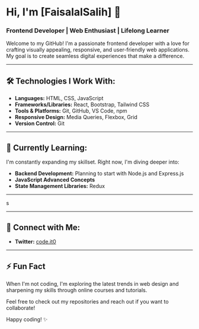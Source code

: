 # Hi, I'm [FaisalalSalih] 👋

### Frontend Developer | Web Enthusiast | Lifelong Learner

Welcome to my GitHub! I'm a passionate frontend developer with a love for crafting visually appealing, responsive, and user-friendly web applications. My goal is to create seamless digital experiences that make a difference.

---

## 🛠️ Technologies I Work With:

- **Languages:** HTML, CSS, JavaScript
- **Frameworks/Libraries:** React, Bootstrap, Tailwind CSS
- **Tools & Platforms:** Git, GitHub, VS Code, npm
- **Responsive Design:** Media Queries, Flexbox, Grid
- **Version Control:** Git

---

## 🌱 Currently Learning:

I'm constantly expanding my skillset. Right now, I'm diving deeper into:

- **Backend Development:** Planning to start with Node.js and Express.js
- **JavaScript Advanced Concepts**
- **State Management Libraries:** Redux 

---
s

---

## 🔗 Connect with Me:

- **Twitter:** [code.it0](https://twitter.com)
---

## ⚡ Fun Fact

When I'm not coding, I'm exploring the latest trends in web design and sharpening my skills through online courses and tutorials.

Feel free to check out my repositories and reach out if you want to collaborate!

Happy coding! ✨
